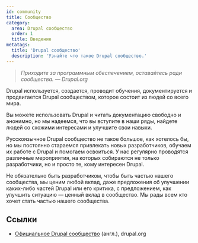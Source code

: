 ```yaml
---
id: community
title: Сообщество
category:
  area: Drupal сообщество
  order: 1
  title: Введение
metatags:
  title: 'Drupal сообщество'
  description: 'Узнайте что такое Drupal сообщество.'
---
```


> _Приходите за программным обеспечением, оставайтесь ради сообщества._ <cite>— Drupal.org</cite>

Drupal используется, создается, проводит обучения, документируется и продвигается Drupal сообществом, которое состоит из людей со всего мира.

Вы можете использовать Drupal и читать документацию свободно и анонимно, но мы надеемся, что вы вступите в наши ряды, найдете людей со схожими интересами и улучшите свои навыки.

Русскоязычное Drupal сообщество не такое большое, как хотелось бы, но мы постоянно стараемся привлекать новых разработчиков, обучаем их работе с Drupal и помогаем освоиться. У нас регулярно проводятся различные мероприятия, на которых собираются не только разработчики, но и просто те, кому интересен Drupal. 

Не обязательно быть разработчиком, чтобы быть частью нашего сообщества, мы ценим любой вклад, даже предложения об улучшении каких-либо частей Drupal или его критика, с предложением, как улучшить ситуацию — ценный вклад в сообщество. Мы рады всем кто хочет стать частью нашего сообщества.

## Ссылки

- [Официальное Drupal сообщество](https://www.drupal.org/community) (англ.), drupal.org
